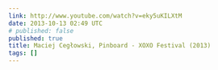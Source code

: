 ```yaml
---
link: http://www.youtube.com/watch?v=eky5uKILXtM
date: 2013-10-13 02:49 UTC
# published: false
published: true
title: Maciej Cegłowski, Pinboard - XOXO Festival (2013)
tags: []
---
```



